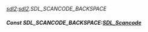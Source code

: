 _[sdl2](../../modules/sdl2/sdl2-module.md):[sdl2](../../modules/sdl2/sdl2-module.md).SDL\_SCANCODE\_BACKSPACE_
##### Const SDL\_SCANCODE\_BACKSPACE:[SDL_Scancode](../../modules/sdl2/sdl2-sdl_scancode.md)
